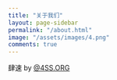 ```yaml
---
title: "关于我们"
layout: page-sidebar
permalink: "/about.html"
image: "/assets/images/4.png"
comments: true
---
```

肆速 <i class="fa fa-heart text-danger"></i> by  [@4SS.ORG](https://4ss.org/)
